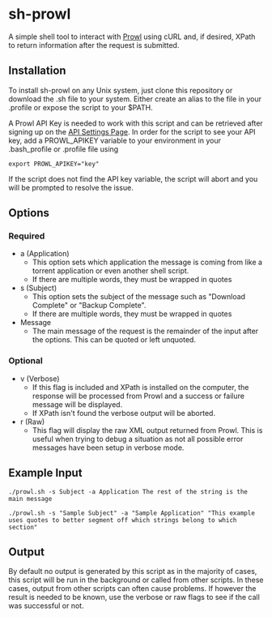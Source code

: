 # sh-prowl

A simple shell tool to interact with [Prowl](http://www.prowlapp.com/) using cURL and, if desired, XPath to return information after the request is submitted.

## Installation

To install sh-prowl on any Unix system, just clone this repository or download the .sh file to your system. Either create an alias to the file in your .profile or expose the script to your $PATH.

A Prowl API Key is needed to work with this script and can be retrieved after signing up on the [API Settings Page](https://www.prowlapp.com/api_settings.php). In order for the script to see your API key, add a PROWL_APIKEY variable to your environment in your .bash_profile or .profile file using

    export PROWL_APIKEY="key"

If the script does not find the API key variable, the script will abort and you will be prompted to resolve the issue.

## Options

### Required

- a (Application)
  - This option sets which application the message is coming from like a torrent application or even another shell script.
  - If there are multiple words, they must be wrapped in quotes
- s (Subject)
  - This option sets the subject of the message such as "Download Complete" or "Backup Complete".
  - If there are multiple words, they must be wrapped in quotes
- Message
  - The main message of the request is the remainder of the input after the options. This can be quoted or left unquoted.

### Optional

- v (Verbose)
  - If this flag is included and XPath is installed on the computer, the response will be processed from Prowl and a success or failure message will be displayed.
  - If XPath isn't found the verbose output will be aborted.
- r (Raw)
  - This flag will display the raw XML output returned from Prowl. This is useful when trying to debug a situation as not all possible error messages have been setup in verbose mode.


## Example Input

    ./prowl.sh -s Subject -a Application The rest of the string is the main message

    ./prowl.sh -s "Sample Subject" -a "Sample Application" "This example uses quotes to better segment off which strings belong to which section"

## Output

By default no output is generated by this script as in the majority of cases, this script will be run in the background or called from other scripts. In these cases, output from other scripts can often cause problems. If however the result is needed to be known, use the verbose or raw flags to see if the call was successful or not.
